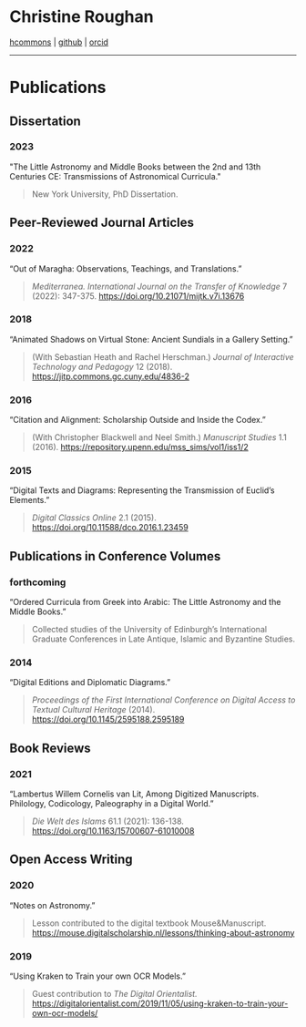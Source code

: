 # Christine Roughan

[hcommons](https://hcommons.org/members/cmroughan/) | [github](https://github.com/cmroughan) | [orcid](https://orcid.org/0009-0004-5999-8749)

---

# Publications

## Dissertation

### 2023

"The Little Astronomy and Middle Books between the 2nd and 13th Centuries CE: Transmissions of Astronomical Curricula."

> New York University, PhD Dissertation.

## Peer-Reviewed Journal Articles

### 2022

“Out of Maragha: Observations, Teachings, and Translations.”

> *Mediterranea. International Journal on the Transfer of Knowledge* 7 (2022): 347-375. <https://doi.org/10.21071/mijtk.v7i.13676>

### 2018

“Animated Shadows on Virtual Stone: Ancient Sundials in a Gallery Setting.”

> (With Sebastian Heath and Rachel Herschman.) *Journal of Interactive Technology and Pedagogy* 12 (2018). <https://jitp.commons.gc.cuny.edu/4836-2>

### 2016

“Citation and Alignment: Scholarship Outside and Inside the Codex.”

> (With Christopher Blackwell and Neel Smith.) *Manuscript Studies* 1.1 (2016). <https://repository.upenn.edu/mss_sims/vol1/iss1/2>

### 2015

“Digital Texts and Diagrams: Representing the Transmission of Euclid’s Elements.”

> *Digital Classics Online* 2.1 (2015). <https://doi.org/10.11588/dco.2016.1.23459>
 
## Publications in Conference Volumes

### forthcoming

“Ordered Curricula from Greek into Arabic: The Little Astronomy and the Middle Books.”

> Collected studies of the University of Edinburgh’s International Graduate Conferences in Late Antique, Islamic and Byzantine Studies.

### 2014

“Digital Editions and Diplomatic Diagrams.”

> *Proceedings of the First International Conference on Digital Access to Textual Cultural Heritage* (2014). <https://doi.org/10.1145/2595188.2595189> 
 
## Book Reviews

### 2021

“Lambertus Willem Cornelis van Lit, Among Digitized Manuscripts. Philology, Codicology, Paleography in a Digital World.”

> *Die Welt des Islams* 61.1 (2021): 136-138. <https://doi.org/10.1163/15700607-61010008>

## Open Access Writing

### 2020

“Notes on Astronomy.”

> Lesson contributed to the digital textbook Mouse&Manuscript. <https://mouse.digitalscholarship.nl/lessons/thinking-about-astronomy>

### 2019

“Using Kraken to Train your own OCR Models.”

> Guest contribution to *The Digital Orientalist.* <https://digitalorientalist.com/2019/11/05/using-kraken-to-train-your-own-ocr-models/>